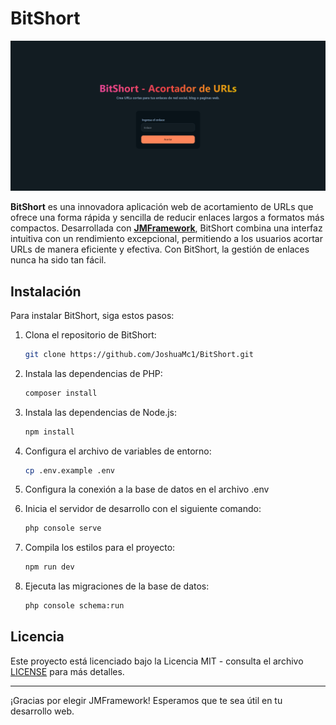# BitShort

![Captura de pantalla del sitio](site.png)

**BitShort** es una innovadora aplicación web de acortamiento de URLs que ofrece una forma rápida y sencilla de reducir enlaces largos a formatos más compactos. Desarrollada con **[JMFramework](https://github.com/JoshuaMc1/JMFramework)**, BitShort combina una interfaz intuitiva con un rendimiento excepcional, permitiendo a los usuarios acortar URLs de manera eficiente y efectiva. Con BitShort, la gestión de enlaces nunca ha sido tan fácil.

## Instalación

Para instalar BitShort, siga estos pasos:

1.  Clona el repositorio de BitShort:

    ```bash
    git clone https://github.com/JoshuaMc1/BitShort.git
    ```

2.  Instala las dependencias de PHP:

    ```bash
    composer install
    ```

3.  Instala las dependencias de Node.js:

    ```bash
    npm install
    ```

4.  Configura el archivo de variables de entorno:

    ```bash
    cp .env.example .env
    ```

5.  Configura la conexión a la base de datos en el archivo .env

6.  Inicia el servidor de desarrollo con el siguiente comando:

    ```bash
    php console serve
    ```

7.  Compila los estilos para el proyecto:

    ```bash
    npm run dev
    ```

8.  Ejecuta las migraciones de la base de datos:

    ```bash
    php console schema:run
    ```

## Licencia

Este proyecto está licenciado bajo la Licencia MIT - consulta el archivo [LICENSE](LICENSE) para más detalles.

---

¡Gracias por elegir JMFramework! Esperamos que te sea útil en tu desarrollo web.
